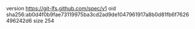 version https://git-lfs.github.com/spec/v1
oid sha256:ab0d4f0b9fae73119975ba3cd2ad9de1047961917a8b0d81fb6f7626496242d6
size 254
